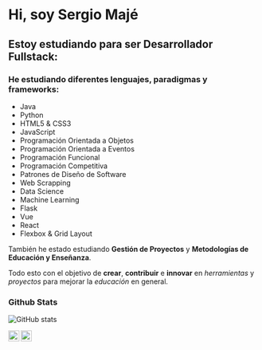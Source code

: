 # Hi, soy Sergio Majé

## Estoy estudiando para ser Desarrollador Fullstack:

### He estudiando diferentes lenguajes, paradigmas y frameworks:
* Java
* Python
* HTML5 & CSS3
* JavaScript
* Programación Orientada a Objetos
* Programación Orientada a Eventos
* Programación Funcional
* Programación Competitiva
* Patrones de Diseño de Software
* Web Scrapping
* Data Science
* Machine Learning
* Flask
* Vue
* React
* Flexbox & Grid Layout

También he estado estudiando **Gestión de Proyectos** y **Metodologías de Educación y Enseñanza**.

Todo esto con el objetivo de **crear**, **contribuir** e **innovar** en *herramientas* y *proyectos* para mejorar la *educación* en general.

### Github Stats
![GitHub stats](https://github-readme-stats.vercel.app/api?username=smaje99&count_private=true&show_icons=true&locale=es&theme=tokyonight&border_radius=20)

[<img align="left" alt="Sergio Majé's LinkedIn" width="22px" src="https://cdn.jsdelivr.net/npm/simple-icons@v3/icons/linkedin.svg" />][linkedin]
[<img align="left" alt="Sergio Majé's Twitter" width="22px" src="https://cdn.jsdelivr.net/npm/simple-icons@v3/icons/twitter.svg" />][twitter]

[linkedin]: https://www.linkedin.com/in/sergio-majé/
[twitter]: https://twitter.com/smajefranco

